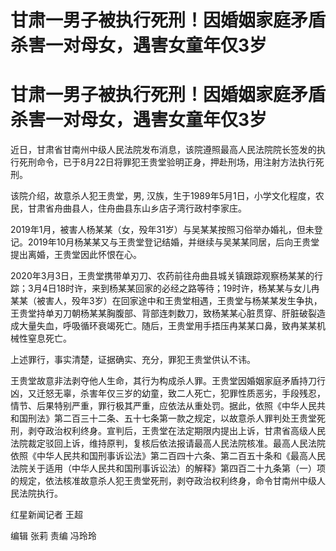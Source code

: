 # 甘肃一男子被执行死刑！因婚姻家庭矛盾杀害一对母女，遇害女童年仅3岁

# 甘肃一男子被执行死刑！因婚姻家庭矛盾杀害一对母女，遇害女童年仅3岁

近日，甘肃省甘南州中级人民法院发布消息，该院遵照最高人民法院院长签发的执行死刑命令，已于8月22日将罪犯王贵堂验明正身，押赴刑场，用注射方法执行死刑。

该院介绍，故意杀人犯王贵堂，男, 汉族，生于1989年5月1日，小学文化程度，农民，甘肃省舟曲县人，住舟曲县东山乡店子湾行政村李家庄。

2019年1月，被害人杨某某（女，殁年31岁）与吴某某按照习俗举办婚礼，但未登记。2019年10月杨某某又与王贵堂登记结婚，并继续与吴某某同居，后向王贵堂提出离婚，王贵堂因此怀恨在心。

2020年3月3日，王贵堂携带单刃刀、农药前往舟曲县城关镇跟踪观察杨某某的行踪；3月4日18时许，来到杨某某回家的必经之路等待；19时许，杨某某与女儿冉某某（被害人，殁年3岁）在回家途中和王贵堂相遇，王贵堂与杨某某发生争执，王贵堂持单刃刀朝杨某某胸腹部、背部连刺数刀，致杨某某心脏贯穿、肝脏破裂造成大量失血，呼吸循环衰竭死亡。随后，王贵堂用手捂压冉某某口鼻，致冉某某机械性窒息死亡。

上述罪行，事实清楚，证据确实、充分，罪犯王贵堂供认不讳。

王贵堂故意非法剥夺他人生命，其行为构成杀人罪。王贵堂因婚姻家庭矛盾持刀行凶，又迁怒无辜，杀害年仅三岁的幼童，致二人死亡，犯罪性质恶劣，手段残忍，情节、后果特别严重，罪行极其严重，应依法从重处罚。据此，依照《中华人民共和国刑法》第二百三十二条、五十七条第一款之规定，以故意杀人罪判处王贵堂死刑，剥夺政治权利终身。宣判后，王贵堂在法定期限内提出上诉，甘肃省高级人民法院裁定驳回上诉，维持原判，复核后依法报请最高人民法院核准。最高人民法院依照《中华人民共和国刑事诉讼法》第二百四十六条、第二百五十条和《最高人民法院关于适用（中华人民共和国刑事诉讼法）的解释》第四百二十九条第（一）项的规定，依法核准故意杀人犯王贵堂死刑，剥夺政治权利终身，命令甘南州中级人民法院执行。

红星新闻记者 王超

编辑 张莉 责编 冯玲玲

